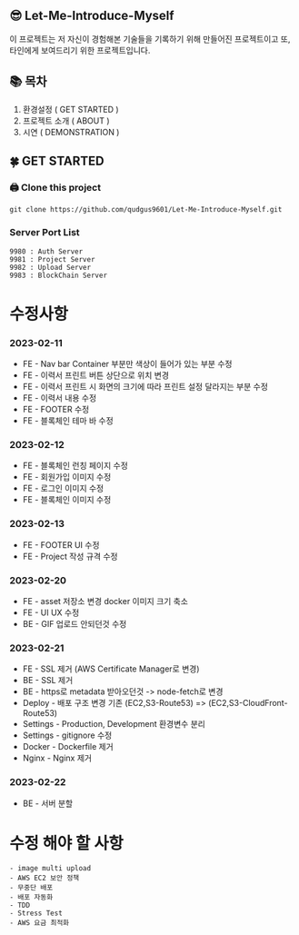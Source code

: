 ## 😎 Let-Me-Introduce-Myself

이 프로젝트는 저 자신이 경험해본 기술들을 기록하기 위해 만들어진 프로젝트이고
또, 타인에게 보여드리기 위한 프로젝트입니다.

## 📚 목차

1. 환경설정 ( GET STARTED )
2. 프로젝트 소개 ( ABOUT )
3. 시연 ( DEMONSTRATION )

## 🍀 GET STARTED

### 🖨️ Clone this project

```
git clone https://github.com/qudgus9601/Let-Me-Introduce-Myself.git
```

### Server Port List

```
9980 : Auth Server
9981 : Project Server
9982 : Upload Server
9983 : BlockChain Server

```

# 수정사항

### 2023-02-11

- FE - Nav bar Container 부분만 색상이 들어가 있는 부분 수정
- FE - 이력서 프린트 버튼 상단으로 위치 변경
- FE - 이력서 프린트 시 화면의 크기에 따라 프린트 설정 달라지는 부분 수정
- FE - 이력서 내용 수정
- FE - FOOTER 수정
- FE - 블록체인 테마 바 수정

### 2023-02-12

- FE - 블록체인 런칭 페이지 수정
- FE - 회원가입 이미지 수정
- FE - 로그인 이미지 수정
- FE - 블록체인 이미지 수정

### 2023-02-13

- FE - FOOTER UI 수정
- FE - Project 작성 규격 수정

### 2023-02-20

- FE - asset 저장소 변경 docker 이미지 크기 축소
- FE - UI UX 수정
- BE - GIF 업로드 안되던것 수정

### 2023-02-21

- FE - SSL 제거 (AWS Certificate Manager로 변경)
- BE - SSL 제거
- BE - https로 metadata 받아오던것 -> node-fetch로 변경
- Deploy - 배포 구조 변경 기존 (EC2,S3-Route53) => (EC2,S3-CloudFront-Route53)
- Settings - Production, Development 환경변수 분리
- Settings - gitignore 수정
- Docker - Dockerfile 제거
- Nginx - Nginx 제거

### 2023-02-22

- BE - 서버 분할

# 수정 해야 할 사항

```
- image multi upload
- AWS EC2 보안 정책
- 무중단 배포
- 배포 자동화
- TDD
- Stress Test
- AWS 요금 최적화
```
